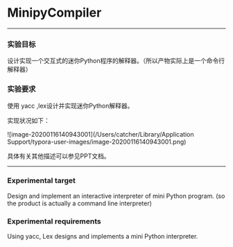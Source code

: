 # MinipyCompiler

---

### 实验目标

设计实现一个交互式的迷你Python程序的解释器。（所以产物实际上是一个命令行解释器）

### 实验要求

使用 yacc ,lex设计并实现迷你Python解释器。

实现状况如下：

![image-20200116140943001](/Users/catcher/Library/Application Support/typora-user-images/image-20200116140943001.png)



具体有关其他描述可以参见PPT文档。

---



### Experimental target

Design and implement an interactive interpreter of mini Python program. (so the product is actually a command line interpreter)

### Experimental requirements

Using yacc, Lex designs and implements a mini Python interpreter.

